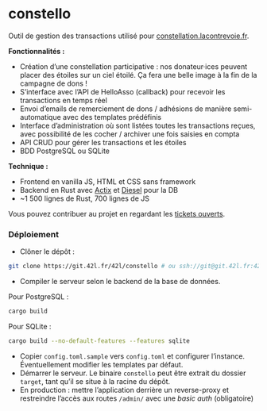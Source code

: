 # constello

Outil de gestion des transactions utilisé pour [constellation.lacontrevoie.fr](https://constellation.lacontrevoie.fr).

**Fonctionnalités :**
- Création d’une constellation participative : nos donateur·ices peuvent placer des étoiles sur un ciel étoilé. Ça fera une belle image à la fin de la campagne de dons !
- S’interface avec l’API de HelloAsso (callback) pour recevoir les transactions en temps réel
- Envoi d’emails de remerciement de dons / adhésions de manière semi-automatique avec des templates prédéfinis
- Interface d’administration où sont listées toutes les transactions reçues, avec possibilité de les cocher / archiver une fois saisies en compta
- API CRUD pour gérer les transactions et les étoiles
- BDD PostgreSQL ou SQLite

**Technique :**
- Frontend en vanilla JS, HTML et CSS sans framework
- Backend en Rust avec [Actix](https://actix.rs/) et [Diesel](https://diesel.rs) pour la DB
- ~1 500 lignes de Rust, 700 lignes de JS

Vous pouvez contribuer au projet en regardant les [tickets ouverts](https://git.42l.fr/42l/constello/issues).

### Déploiement

- Clôner le dépôt :

```sh
git clone https://git.42l.fr/42l/constello # ou ssh://git@git.42l.fr:42084/42l/constello.git
```

- Compiler le serveur selon le backend de la base de données.

Pour PostgreSQL :
```sh
cargo build
```

Pour SQLite :

```sh
cargo build --no-default-features --features sqlite
```

- Copier `config.toml.sample` vers `config.toml` et configurer l’instance. Éventuellement modifier les templates par défaut.
- Démarrer le serveur. Le binaire `constello` peut être extrait du dossier `target`, tant qu’il se situe à la racine du dépôt.
- En production : mettre l’application derrière un reverse-proxy et restreindre l’accès aux routes `/admin/` avec une *basic auth* (obligatoire)
